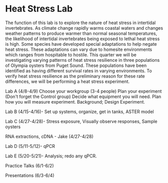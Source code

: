 # Heat Stress Lab

The function of this lab is to explore the nature of heat stress in intertidal invertebrates. As climate change rapidly warms coastal waters and changes weather patterns to produce warmer than normal seasonal temperatures, the likelihood of intertidal invertebrates being exposed to lethal heat stress is high. Some species have developed special adaptations to help negate heat stress. These adaptations can vary due to homesite environments which ranges from hospitable to hostile. This quarter we will be investigating varying patterns of heat stress resilience in three populations of Olympia oysters from Puget Sound. These populations have been identified as having different survival rates in varying environments. To verify heat stress resilience as the preliminary reason for these rate differences, we will be performing a heat stress experiment. 


Lab A (4/8-4/9)
Choose your workgroup (3-4 people)
Plan your experiment (Don't forget the Control group)
Decide what equipment you will need.
Plan how you will measure experiment.
Background; Design Experiment.

Lab B (4/15-4/16)- Set up systems, organize, get in tanks, ASTER model

Lab C (4/27-4/28)- Stress exposure, Visually observe responses, Sample oysters

RNA extractions, cDNA - Jake (4/27-4/28)

Lab D (5/11-5/12)- qPCR

Lab E (5/20-5/21)- Analysis; redo any qPCR.

Practice Talks (6/1-6/2)

Presentations (6/3-6/4)